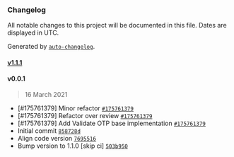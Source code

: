 ### Changelog

All notable changes to this project will be documented in this file. Dates are displayed in UTC.

Generated by [`auto-changelog`](https://github.com/CookPete/auto-changelog).

#### [v1.1.1](https://github.com/pagopa/io-functions-cgn-merchant/compare/v0.0.1...v1.1.1)

#### v0.0.1

> 16 March 2021

- [#175761379] Minor refactor [`#175761379`](https://www.pivotaltracker.com/story/show/175761379)
- [#175761379] Refactor over review [`#175761379`](https://www.pivotaltracker.com/story/show/175761379)
- [#175761379] Add Validate OTP base implementation [`#175761379`](https://www.pivotaltracker.com/story/show/175761379)
- Initial commit [`858728d`](https://github.com/pagopa/io-functions-cgn-merchant/commit/858728d36d6afae9a49c604b36b7858ee3b0db75)
- Align code version [`7695516`](https://github.com/pagopa/io-functions-cgn-merchant/commit/7695516b72fb5b4ec993ddce2aef8cd8b13881e6)
- Bump version to 1.1.0 [skip ci] [`503b950`](https://github.com/pagopa/io-functions-cgn-merchant/commit/503b950724892ff2649369da2f043ce9c49272e5)
